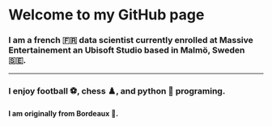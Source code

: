 # Welcome to my GitHub page


### I am a french 🇫🇷 data scientist currently enrolled at Massive Entertainement an Ubisoft Studio based in Malmö, Sweden 🇸🇪.

---

### I enjoy football ⚽, chess ♟️, and python 🐍 programing.

#### I am originally from Bordeaux 🍷.


